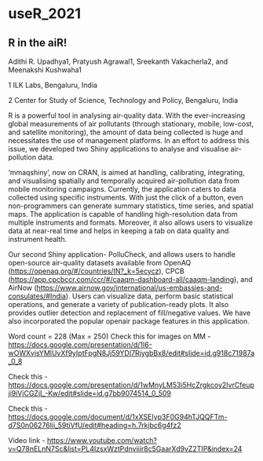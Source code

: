 # useR_2021

## R in the aiR!

Adithi R. Upadhya1, Pratyush Agrawal1, Sreekanth Vakacherla2, and Meenakshi Kushwaha1 

1 ILK Labs, Bengaluru, India 

2 Center for Study of Science, Technology and Policy, Bengaluru, India

R is a powerful tool in analysing air-quality data. With the ever-increasing global measurements of air pollutants (through stationary, mobile, low-cost, and satellite monitoring), the amount of data being collected is huge and necessitates the use of management platforms. In an effort to address this issue, we developed two Shiny applications to analyse and visualise air-pollution data. 

‘mmaqshiny’, now on CRAN, is aimed at handling, calibrating, integrating, and visualising spatially and temporally acquired air-pollution data from mobile monitoring campaigns. Currently, the application caters to data collected using specific instruments. With just the click of a button, even non-programmers can generate summary statistics, time series, and spatial maps. The application is capable of handling high-resolution data from multiple instruments and formats. Moreover, it also allows users to visualize data at near-real time and helps in keeping a tab on data quality and instrument health. 

Our second Shiny application- PolluCheck, and allows users to handle open-source air-quality datasets available from OpenAQ (https://openaq.org/#/countries/IN?_k=5ecycz), CPCB (https://app.cpcbccr.com/ccr/#/caaqm-dashboard-all/caaqm-landing), and AirNow (https://www.airnow.gov/international/us-embassies-and-consulates/#India). Users can visualize data, perform basic statistical operations, and generate a variety of publication-ready plots. It also provides outlier detection and replacement of fill/negative values. We have also incorporated the popular openair package features in this application. 

 Word count = 228 (Max = 250)
 Check this for images on MM - https://docs.google.com/presentation/d/1I6-wOWXvjsYMlUvXf9yIptFpgN8Jj59YDI7RjygbBx8/edit#slide=id.g918c71987a_0_8

Check this - https://docs.google.com/presentation/d/1wMnyLM53i5HcZrgkcoy2IvrCfeupji9iVjCGZjI_-Kw/edit#slide=id.g7bb9074514_0_509

Check this - https://docs.google.com/document/d/1xXSEIyp3F0G94hTJQQFTm-d7S0n06276Iii_59tiVfU/edit#heading=h.7rkjbc6g4fz2

Video link - https://www.youtube.com/watch?v=Q78nELnN7Sc&list=PL4IzsxWztPdnviiir8c5GaarXd9vZ2TIP&index=24
